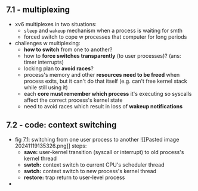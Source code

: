 ## 7.1 - multiplexing
- xv6 multiplexes in two situations:
	- `sleep` and `wakeup` mechanism when a process  is waiting for smth
	- forced switch to cope w processes that computer for long periods
- challenges w multiplexing:
	- **how to switch** from one to another?
	- how to **force switches transparently** (to user processes)? (ans: timer interrupts)
	- locking plan to **avoid races**?
	- process's memory and other **resources need to be freed** when process exits, but it can't do that itself (e.g. can't free kernel stack while still using it)
	- each **core must remember which process** it's executing so syscalls affect the correct process's kernel state
	- need to avoid races which result in loss of **wakeup notifications**
## 7.2 - code: context switching
- fig 7.1: switching from one user process to another
	![[Pasted image 20241119135326.png]]
	steps:
	- **save:** user-kernel transition (syscall or interrupt) to old process's kernel thread
	- **swtch:** context switch to current CPU's scheduler thread
	- **swtch:** context switch to new process's kernel thread
	- **restore:** trap return to user-level process
- 